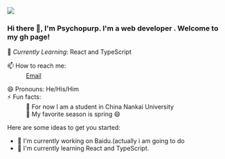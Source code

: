 <img src="https://images.unsplash.com/photo-1444492417251-9c84a5fa18e0?ixlib=rb-1.2.1&ixid=eyJhcHBfaWQiOjEyMDd9&auto=format&fit=crop&w=975&h=300&q=80"/>
 
### Hi there 👋, I'm Psychopurp. I'm a web developer . Welcome to my gh page! <br>
 
 
 
🌱 *Currently Learning*: React and TypeScript <br>

📫 How to reach me: <br>
&nbsp;&nbsp;&nbsp;&nbsp;&nbsp;&nbsp;&nbsp;&nbsp;&nbsp;&nbsp; [Email](1595685558@qq.com)

😄 Pronouns: He/His/Him <br>
⚡ Fun facts:<br>
&nbsp;&nbsp;&nbsp;&nbsp;&nbsp;&nbsp;&nbsp;&nbsp;&nbsp;&nbsp; :musical_note:  For now I am a student in China Nankai University<br>
&nbsp;&nbsp;&nbsp;&nbsp;&nbsp;&nbsp;&nbsp;&nbsp;&nbsp;&nbsp; :fallen_leaf: My favorite season is spring :smile: <br>
 
 
 
Here are some ideas to get you started:
 
- 🔭 I'm currently working on Baidu.(actually i am going to do
- 🌱 I'm currently learning React and TypeScript.
<!-- - 💬 Ask me about ... 
- 📫 How to reach me: ...
- 😄 Pronouns: ...
- ⚡ Fun fact: ...
-->
